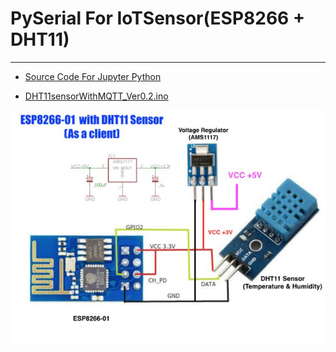# PySerial For IoTSensor(ESP8266 + DHT11)
***

* [Source Code For Jupyter Python](http://nbviewer.jupyter.org/github/leehaesung/PySerialForIoTSensor/blob/master/PySerial_For_IoTSensor.ipynb)

* [DHT11sensorWithMQTT_Ver0.2.ino](https://github.com/leehaesung/PySerialForIoTSensor/blob/master/DHT11sensorWithMQTT_Ver0.2.ino)

![ESP8266_DHT11.jpg](https://github.com/leehaesung/NodeRED/blob/master/02_CodeFiles/10_ESP8266-01/01_Images/ESP8266_DHT11.jpg)
